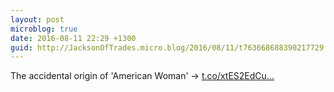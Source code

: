```yaml
---
layout: post
microblog: true
date: 2016-08-11 22:29 +1300
guid: http://JacksonOfTrades.micro.blog/2016/08/11/t763668688390217729.html
---
```

The accidental origin of 'American Woman' → [t.co/xtES2EdCu...](https://t.co/xtES2EdCuo)
